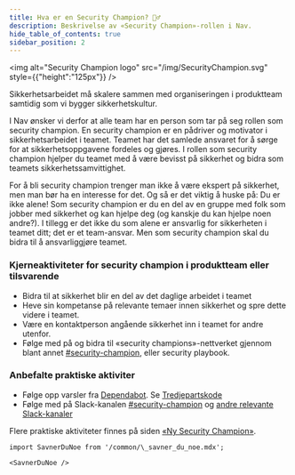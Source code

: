```yaml
---
title: Hva er en Security Champion? 💂‍♂️
description: Beskrivelse av «Security Champion»-rollen i Nav.
hide_table_of_contents: true
sidebar_position: 2
---
```


<img alt="Security Champion logo" src="/img/SecurityChampion.svg" style={{"height":"125px"}} />

Sikkerhetsarbeidet må skalere sammen med organiseringen i produktteam samtidig som vi bygger sikkerhetskultur.

I Nav ønsker vi derfor at alle team har en person som tar på seg rollen som security champion. En security champion er en pådriver og motivator i sikkerhetsarbeidet i teamet. Teamet har det samlede ansvaret for å sørge for at sikkerhetsoppgavene fordeles og gjøres. I rollen som security champion hjelper du teamet med å være bevisst på sikkerhet og bidra som teamets sikkerhetssamvittighet.

For å bli security champion trenger man ikke å være ekspert på sikkerhet, men man bør ha en interesse for det. Og så er det viktig å huske på: Du er ikke alene! Som security champion er du en del av en gruppe med folk som jobber med sikkerhet og kan hjelpe deg (og kanskje du kan hjelpe noen andre?). I tillegg er det ikke du som alene er ansvarlig for sikkerheten i teamet ditt; det er et team-ansvar. Men som security champion skal du bidra til å ansvarliggjøre teamet.

### Kjerneaktiviteter for security champion i produktteam eller tilsvarende

- Bidra til at sikkerhet blir en del av det daglige arbeidet i teamet
- Heve sin kompetanse på relevante temaer innen sikkerhet og spre dette videre i teamet.
- Være en kontaktperson angående sikkerhet inn i teamet for andre utenfor.
- Følge med på og bidra til «security champions»-nettverket gjennom blant annet [#security-champion](https://nav-it.slack.com/archives/CN8N938K1), eller security playbook.

### Anbefalte praktiske aktiviter

- Følge opp varsler fra [Dependabot](https://github.com/dependabot). Se [Tredjepartskode](./08-sikker-utvikling/tredjepartskode.md)
- Følge med på Slack-kanalen [#security-champion](https://nav-it.slack.com/archives/CN8N938K1) og [andre relevante Slack-kanaler](./lenker.md#slack-kanaler)

Flere praktiske aktiviteter finnes på siden [«Ny Security Champion»](/docs/ny-security-champion).

```mdx-code-block
import SavnerDuNoe from '/common/\_savner_du_noe.mdx';

<SavnerDuNoe />
```
